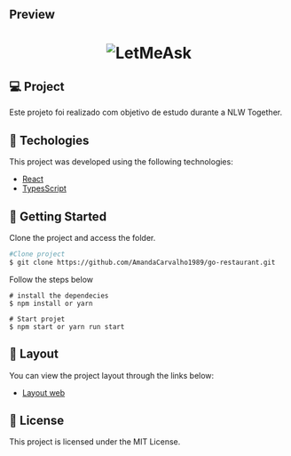 


## Preview

<h1 align="center">
  <img alt="LetMeAsk" title="#LetMeAsk" src="https://i.ibb.co/x3R79hg/Screenshot-from-2021-06-26-19-30-40.png" />
</h1>



## 💻 Project

Este projeto foi realizado com objetivo de estudo durante a NLW Together.
<br />

## 🧬 Techologies

This project was developed using the following technologies:
 
- [React](https://pt-br.reactjs.org/)
- [TypesScript](https://www.typescriptlang.org/)


## 🚀 Getting Started 

Clone the project and access the folder.
```bash
#Clone project
$ git clone https://github.com/AmandaCarvalho1989/go-restaurant.git
```

Follow the steps below
```
# install the dependecies 
$ npm install or yarn  
 
# Start projet
$ npm start or yarn run start
```

## 🎨 Layout 

You can view the project layout through the links below:

- [Layout web](https://www.figma.com/file/js7eptnImYDiyzU9LQ0yRJ/Letmeask-Copy?node-id=0%3A1)

## 📝 License

This project is licensed under the MIT License.
